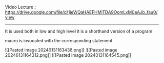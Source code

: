 Video Lecture : https://drive.google.com/file/d/1jeWQaHAEFHMlTDA9OomLxM0eAJb_fau0/view

-------------------------------------

It is used both in low and high level it is a shorthand version of a program

macro is invocated with the corresponding statement

![[Pasted image 20240131163436.png]]
![[Pasted image 20240131164312.png]]
![[Pasted image 20240131164545.png]]
